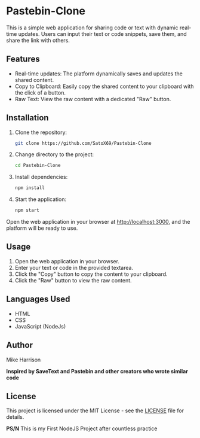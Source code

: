 # Pastebin-Clone

This is a simple web application for sharing code or text with dynamic real-time updates. Users can input their text or code snippets, save them, and share the link with others.

## Features

- Real-time updates: The platform dynamically saves and updates the shared content.
- Copy to Clipboard: Easily copy the shared content to your clipboard with the click of a button.
- Raw Text: View the raw content with a dedicated "Raw" button.

## Installation

1. Clone the repository:

   ```bash
   git clone https://github.com/SatoX69/Pastebin-Clone
   ```

2. Change directory to the project:

   ```bash
   cd Pastebin-Clone
   ```

3. Install dependencies:

   ```bash
   npm install
   ```

4. Start the application:

   ```bash
   npm start
   ```

Open the web application in your browser at [http://localhost:3000](http://localhost:3000), and the platform will be ready to use.

## Usage

1. Open the web application in your browser.
2. Enter your text or code in the provided textarea.
3. Click the "Copy" button to copy the content to your clipboard.
4. Click the "Raw" button to view the raw content.

## Languages Used

- HTML
- CSS
- JavaScript (NodeJs)

## Author

Mike Harrison

**Inspired by SaveText and Pastebin and other creators who wrote similar code**

## License

This project is licensed under the MIT License - see the [LICENSE](LICENSE) file for details.

**PS/N**
This is my First NodeJS Project after countless practice

